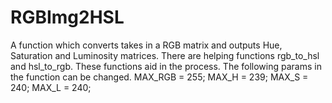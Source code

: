 # RGBImg2HSL
A function which converts takes in a RGB matrix and outputs Hue, Saturation and Luminosity matrices.
There are helping functions rgb_to_hsl and hsl_to_rgb.
These functions aid in the process.
The following params in the function can be changed. 
MAX_RGB = 255; 
MAX_H = 239;
MAX_S = 240;
MAX_L = 240;
